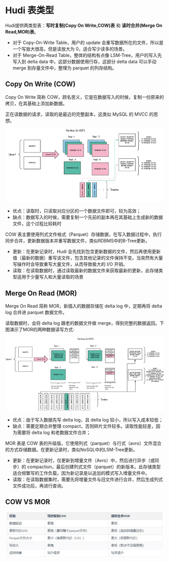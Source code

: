 # Hudi 表类型

Hudi提供两类型表：**写时复制(Copy On Write,COW)表** 和 **读时合并(Merge On Read,MOR)表**。

- 对于 Copy-On-Write Table，用户的 update 会重写数据所在的文件，所以是一个写放大很高，但是读放大为 0，适合写少读多的场景。
- 对于 Merge-On-Read Table，整体的结构有点像 LSM-Tree，用户的写入先写入到 delta data 中，这部分数据使用行存，这部分 delta data 可以手动 merge 到存量文件中，整理为 parquet 的列存结构。

## Copy On Write (COW)

Copy On Write 简称 COW，顾名思义，它是在数据写入的时候，复制一份原来的拷贝，在其基础上添加新数据。

正在读数据的请求，读取的是最近的完整副本，这类似 MySQL 的 MVCC 的思想。

![](images/表类型-20221208154230.png)

- 优点：读取时，只读取对应分区的一个数据文件即可，较为高效；
- 缺点：数据写入的时候，需要复制一个先前的副本再在其基础上生成新的数据文件，这个过程比较耗时

COW 表主要使用列式文件格式（Parquet）存储数据，在写入数据过程中，执行同步合并，更新数据版本并重写数据文件，类似RDBMS中的B-Tree更新。

- 更新：在更新记录时，Hudi 会先找到包含更新数据的文件，然后再使用更新值（最新的数据）重写该文件，包含其他记录的文件保持不变。当突然有大量写操作时会导致重写大量文件，从而导致极大的 I/O 开销。
- 读取：在读取数据时，通过读取最新的数据文件来获取最新的更新，此存储类型适用于少量写入和大量读取的场景

## Merge On Read (MOR)

Merge On Read 简称 MOR，新插入的数据存储在 delta log 中，定期再将 delta log 合并进 parquet 数据文件。

读取数据时，会将 delta log 跟老的数据文件做 merge，得到完整的数据返回。下图演示了MOR的两种数据读写方式:

![](images/表类型-20221208154557.png)

- 优点：由于写入数据先写 delta log，且 delta log 较小，所以写入成本较低；
- 缺点：需要定期合并整理 compact，否则碎片文件较多。读取性能较差，因为需要将 delta log 和老数据文件合并；

MOR 表是 COW 表的升级版，它使用列式（parquet）与行式（avro）文件混合的方式存储数据。在更新记录时，类似NoSQL中的LSM-Tree更新。

- 更新：在更新记录时，仅更新到增量文件（Avro）中，然后进行异步（或同步）的 compaction，最后创建列式文件（parquet）的新版本。此存储类型适合频繁写的工作负载，因为新记录是以追加的模式写入增量文件中。
- 读取：在读取数据集时，需要先将增量文件与旧文件进行合并，然后生成列式文件成功后，再进行查询。

## COW VS MOR

![](images/表类型-20221208154833.png)

